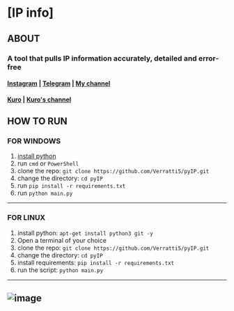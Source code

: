 # **[IP info]**

## **ABOUT**

### A tool that pulls IP information accurately, detailed and error-free

#### [Instagram](https://instagram.com/0xi0m) **|** [Telegram](https://t.me/Verratti3) **|** [My channel](https://t.me/:llllIllIIl)

#### [Kuro](https://t.me/doomed_being) **|** [Kuro's channel](https://t.me/desperado_pasta)

## HOW TO RUN

### **FOR WINDOWS**

1. [install python](https://www.python.org/downloads/)
2. run `cmd` or `PowerShell`
3. clone the repo: `git clone https://github.com/Verratti5/pyIP.git`
4. change the directory: `cd pyIP`
5. run `pip install -r requirements.txt`
6. run `python main.py`

---

### **FOR LINUX**

1. install python: `apt-get install python3 git -y`
2. Open a terminal of your choice
3. clone the repo: `git clone https://github.com/Verratti5/pyIP.git`
4. change the directory: `cd pyIP`
5. install requirements: `pip install -r requirements.txt`
6. run the script: `python main.py`

---

## ![image](https://github.com/doomed-neko/pyIP/blob/main/screenshot.png)
